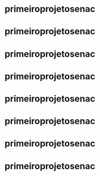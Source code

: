 # primeiroprojetosenac
# primeiroprojetosenac
# primeiroprojetosenac
# primeiroprojetosenac
# primeiroprojetosenac
# primeiroprojetosenac
# primeiroprojetosenac
# primeiroprojetosenac
